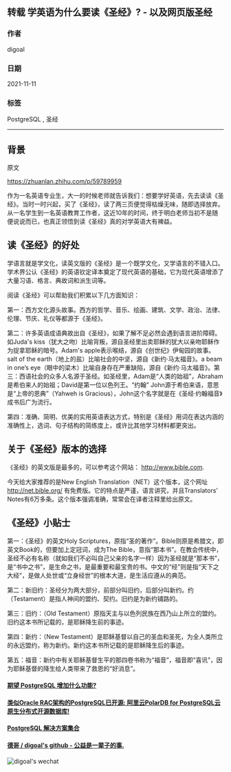 ## 转载 学英语为什么要读《圣经》? - 以及网页版圣经  
    
### 作者    
digoal    
    
### 日期    
2021-11-11    
    
### 标签    
PostgreSQL , 圣经     
    
----    
    
## 背景   
原文  
    
https://zhuanlan.zhihu.com/p/59789959    
    
作为一名英语专业生，大一的时候老师就告诉我们：想要学好英语，先去读读《圣经》。当时一时兴起，买了《圣经》，读了两三页便觉得枯燥无味，随即选择放弃。从一名学生到一名英语教育工作者，这近10年的时间，终于明白老师当初不是随便说说而已，也真正领悟到读《圣经》真的对学英语大有裨益。    
    
## 读《圣经》的好处    
    
学语言就是学文化，读英文版的《圣经》是一个既学文化，又学语言的不错入口。学术界公认《圣经》的英语钦定译本奠定了现代英语的基础，它为现代英语增添了大量习语、格言、典故词和派生词等。    
    
阅读《圣经》可以帮助我们积累以下几方面知识：    
    
第一：西方文化源头故事。西方的哲学、音乐、绘画、建筑、文学、政治、法律、伦理、节庆、礼仪等都源于《圣经》。    
    
第二：许多英语成语典故出自《圣经》，如果了解不足必然会遇到语言进阶障碍。如Juda's kiss（犹大之吻）比喻背叛，源自圣经里出卖耶稣的犹大以亲吻耶稣作为捉拿耶稣的暗号。Adam's apple表示喉结，源自《创世纪》伊甸园的故事。salt of the earth（地上的盐）比喻社会的中坚，源自《新约·马太福音》。a beam in one’s eye（眼中的梁木）比喻自身存在严重缺陷，源自《新约·马太福音》。第三：西语社会的众多人名源于圣经。如圣经里，Adam是“人类的始祖”，Abraham是希伯来人的始祖；David是第一位以色列王。“约翰” John源于希伯来语，意思是“上帝的恩典”（Yahweh is Gracious），John这个名字就是在《圣经·约翰福音》成书后广为流行。    
    
第四：准确、简明、优美的实用英语表达方式，特别是《圣经》用词在表达内涵的准确性上，选词、句子结构的简练度上，或许比其他学习材料都更突出。    
    
## 关于《圣经》版本的选择    
    
《圣经》的英文版是最多的，可以参考这个网站： http://www.bible.com.    
    
今天给大家推荐的是New English Translation（NET）这个版本，这个网址 http://net.bible.org/ 有免费版。它的特点是严谨，语言讲究，并且Translators' Notes有6万多条。这个版本强调准确，常常会在译者注释里给出原文。    
    
## 《圣经》小贴士    
    
第一：《圣经》的英文Holy Scriptures，原指“圣的著作”。Bible则原是希腊文，即英文Book的，但要加上定冠词，成为The Bible，意指“那本书”。在教会传统中，圣经不必有名称（就如我们不必叫自己父亲的名字一样）因为圣经就是“那本书”，是“书中之书”，是生命之书，是最重要和最宝贵的书。中文的“经”则是指“天下之大经”，是做人处世或“立身经世”的根本大道，是生活应遵从的典范。    
    
第二：新旧约：圣经分为两大部分，前部分叫旧约，后部分叫新约。约（Testament）是指人神间的盟约、契约。旧约是为新约铺路的。    
    
第三：旧约：（Old Testament）原指天主与以色列民族在西乃山上所立的盟约。旧约这本书所记载的，是耶稣降生前的事迹。    
    
第四：新约：（New Testament）是耶稣基督以自己的圣血和圣死，为全人类所立的永远盟约，称为新约。新约这本书所记载的是耶稣降生后的事迹。    
    
第五：福音：新约中有关耶稣基督生平的那四卷书称为“福音”，福音即“喜讯”，因为耶稣基督的降生给人类带来了救恩的“好消息”。    
  
  
#### [期望 PostgreSQL 增加什么功能?](https://github.com/digoal/blog/issues/76 "269ac3d1c492e938c0191101c7238216")
  
  
#### [类似Oracle RAC架构的PostgreSQL已开源: 阿里云PolarDB for PostgreSQL云原生分布式开源数据库!](https://github.com/ApsaraDB/PolarDB-for-PostgreSQL "57258f76c37864c6e6d23383d05714ea")
  
  
#### [PostgreSQL 解决方案集合](https://yq.aliyun.com/topic/118 "40cff096e9ed7122c512b35d8561d9c8")
  
  
#### [德哥 / digoal's github - 公益是一辈子的事.](https://github.com/digoal/blog/blob/master/README.md "22709685feb7cab07d30f30387f0a9ae")
  
  
![digoal's wechat](../pic/digoal_weixin.jpg "f7ad92eeba24523fd47a6e1a0e691b59")
  
